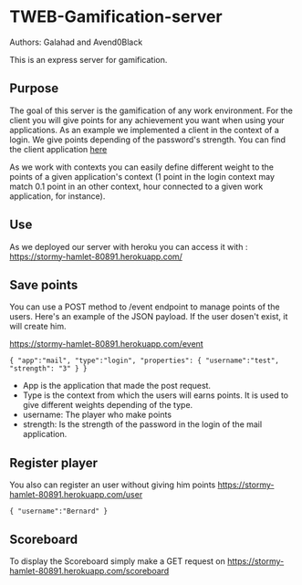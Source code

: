 # TWEB-Gamification-server

Authors: Galahad and Avend0Black

This is an express server for gamification.

## Purpose
The goal of this server is the gamification of any work environment.
For the client you will give points for any achievement you want when using your applications.
As an example we implemented a client in the context of a login. We give points depending of the password's strength. You can find the client application [here](https://github.com/lassalleloan/TWEB-Gamification-client/)


As we work with contexts you can easily define different weight to the points of a given application's context (1 point in the login context may match 0.1 point in an other context, hour connected to a given work application, for instance).

## Use
As we deployed our server with heroku you can access it with :
https://stormy-hamlet-80891.herokuapp.com/


## Save points

You can use a POST method to /event endpoint to manage points of the users.
Here's an example of the JSON payload. If the user dosen't exist, it will create him.

https://stormy-hamlet-80891.herokuapp.com/event

`{
	"app":"mail",
	"type":"login",
	"properties":
	{
		"username":"test",
		"strength": "3"
	}
}`

* App is the application that made the post request.
* Type is the context from which the users will earns points. It is used to give different weights depending of the type.
* username: The player who make points
* strength: Is the strength of the password in the login of the mail application.

## Register player
You also can register an user without giving him points
https://stormy-hamlet-80891.herokuapp.com/user

`{
	"username":"Bernard"
}`


## Scoreboard

To display the Scoreboard simply make a GET request on https://stormy-hamlet-80891.herokuapp.com/scoreboard
